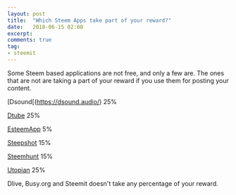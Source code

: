 ```yaml
---
layout: post
title:  "Which Steem Apps take part of your reward?"
date:   2018-06-15 02:00
excerpt: 
comments: true
tag:
- steemit 
---
```

Some Steem based applications are not free, and only a few are.
The ones that are not are taking a part of your reward if you use them for posting your content. 

[Dsound[(https://dsound.audio/) 25%


[Dtube](https://d.tube/) 25%


[EsteemApp](https://esteem.app/) 5%


[Steepshot](https://steepshot.io/) 15%


[Steemhunt](https://steemhunt.com/) 15%


[Utopian](https://join.utopian.io/) 25%



Dlive, Busy.org and Steemit doesn't take any percentage of your reward. 


